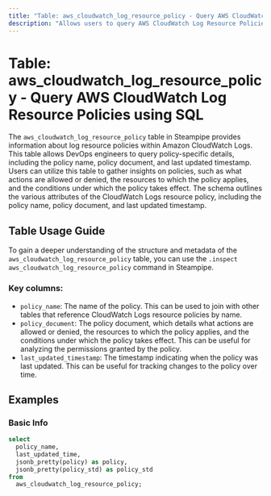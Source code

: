 ```yaml
---
title: "Table: aws_cloudwatch_log_resource_policy - Query AWS CloudWatch Log Resource Policies using SQL"
description: "Allows users to query AWS CloudWatch Log Resource Policies, providing details such as the policy name, policy document, and last updated timestamp."
---
```


# Table: aws_cloudwatch_log_resource_policy - Query AWS CloudWatch Log Resource Policies using SQL

The `aws_cloudwatch_log_resource_policy` table in Steampipe provides information about log resource policies within Amazon CloudWatch Logs. This table allows DevOps engineers to query policy-specific details, including the policy name, policy document, and last updated timestamp. Users can utilize this table to gather insights on policies, such as what actions are allowed or denied, the resources to which the policy applies, and the conditions under which the policy takes effect. The schema outlines the various attributes of the CloudWatch Logs resource policy, including the policy name, policy document, and last updated timestamp.

## Table Usage Guide

To gain a deeper understanding of the structure and metadata of the `aws_cloudwatch_log_resource_policy` table, you can use the `.inspect aws_cloudwatch_log_resource_policy` command in Steampipe.

### Key columns:

- `policy_name`: The name of the policy. This can be used to join with other tables that reference CloudWatch Logs resource policies by name.
- `policy_document`: The policy document, which details what actions are allowed or denied, the resources to which the policy applies, and the conditions under which the policy takes effect. This can be useful for analyzing the permissions granted by the policy.
- `last_updated_timestamp`: The timestamp indicating when the policy was last updated. This can be useful for tracking changes to the policy over time.

## Examples

### Basic Info

```sql
select
  policy_name,
  last_updated_time,
  jsonb_pretty(policy) as policy,
  jsonb_pretty(policy_std) as policy_std
from
  aws_cloudwatch_log_resource_policy;
```
